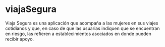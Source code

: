 # viajaSegura
Viaja Segura es una aplicación que acompaña a las mujeres en sus viajes cotidianos y que, en caso de que las usuarias indiquen que se encuentran en riesgo, las refieren a establecimientos asociados en donde pueden recibir apoyo. 
